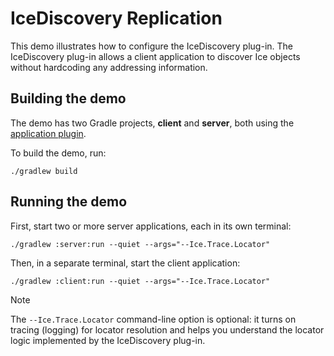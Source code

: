 # IceDiscovery Replication

This demo illustrates how to configure the IceDiscovery plug-in. The IceDiscovery plug-in allows a client application
to discover Ice objects without hardcoding any addressing information.

## Building the demo

The demo has two Gradle projects, **client** and **server**, both using the [application plugin].

To build the demo, run:

```shell
./gradlew build
```

## Running the demo

First, start two or more server applications, each in its own terminal:

```shell
./gradlew :server:run --quiet --args="--Ice.Trace.Locator"
```

Then, in a separate terminal, start the client application:

```shell
./gradlew :client:run --quiet --args="--Ice.Trace.Locator"
```

>[!NOTE]
> The `--Ice.Trace.Locator` command-line option is optional: it turns on tracing (logging) for locator resolution and
> helps you understand the locator logic implemented by the IceDiscovery plug-in.

[Application plugin]: https://docs.gradle.org/current/userguide/application_plugin.html
